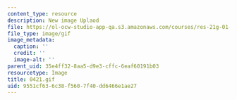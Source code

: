 ```yaml
---
content_type: resource
description: New image Uplaod
file: https://ol-ocw-studio-app-qa.s3.amazonaws.com/courses/res-21g-01-kana-spring-2010/9551cf636c38f5607f40dd6466e1ae27_0421.gif
file_type: image/gif
image_metadata:
  caption: ''
  credit: ''
  image-alt: ''
parent_uid: 35e4ff32-8aa5-d9e3-cffc-6eaf60191b03
resourcetype: Image
title: 0421.gif
uid: 9551cf63-6c38-f560-7f40-dd6466e1ae27
---
```

